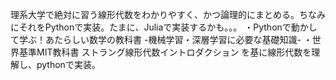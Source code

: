 理系大学で絶対に習う線形代数をわかりやすく、かつ論理的にまとめる。ちなみにそれをPythonで実装。たまに、Juliaで実装するかも。。。
・Pythonで動かして学ぶ！あたらしい数学の教科書 -機械学習・深層学習に必要な基礎知識-
・世界基準MIT教科書 ストラング線形代数イントロダクション
を基に線形代数を理解し、pythonで実装。
